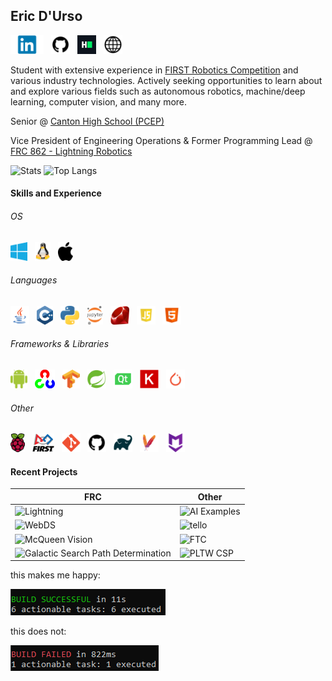 ## Eric D'Urso

<a href="https://www.linkedin.com/in/edurso/"><img height="30" src="https://github.com/edurso/edurso/blob/master/img/linkedin.png"></a>&nbsp;&nbsp;
<a href="https://www.github.com/edurso/"><img height="30" src="https://github.com/edurso/edurso/blob/master/img/github.png"></a>&nbsp;&nbsp;
<a href="https://www.hackerrank.com/edurso/"><img height="30" src="https://github.com/edurso/edurso/blob/master/img/hackerrank.png"></a>&nbsp;&nbsp;
<a href="https://edurso.github.io/edurso/"><img height="30" src="https://github.com/edurso/edurso/blob/master/img/website.png"></a>&nbsp;&nbsp;

Student with extensive experience in [FIRST Robotics Competition](https://www.firstinspires.org/robotics/frc) and various industry technologies.
Actively seeking opportunities to learn about and explore various fields such as autonomous robotics, machine/deep learning, computer vision, and many more.

Senior @ [Canton High School (PCEP)](https://www.pccsk12.com/our-schools/plymouth-canton-educational-park)

Vice President of Engineering Operations & Former Programming Lead @ [FRC 862 - Lightning Robotics](https://github.com/frc-862)

![Stats](https://github-readme-stats.vercel.app/api?username=edurso&show_icons=true&theme=dark)
![Top Langs](https://github-readme-stats.vercel.app/api/top-langs/?username=edurso&layout=compact&langs_count=10&theme=dark)

#### Skills and Experience

###### OS

<img height="30" src="https://github.com/edurso/edurso/blob/master/img/windows.png">&nbsp;&nbsp;
<img height="30" src="https://github.com/edurso/edurso/blob/master/img/linux.png">&nbsp;&nbsp;
<img height="30" src="https://github.com/edurso/edurso/blob/master/img/mac.png">&nbsp;&nbsp;

###### Languages

<img height="30" src="https://github.com/edurso/edurso/blob/master/img/java.png">&nbsp;&nbsp;
<img height="30" src="https://github.com/edurso/edurso/blob/master/img/cpp.png">&nbsp;&nbsp;
<img height="30" src="https://github.com/edurso/edurso/blob/master/img/python.png">&nbsp;&nbsp;
<img height="30" src="https://github.com/edurso/edurso/blob/master/img/jupyter.png">&nbsp;&nbsp;
<img height="30" src="https://github.com/edurso/edurso/blob/master/img/ruby.png">&nbsp;&nbsp;
<img height="30" src="https://github.com/edurso/edurso/blob/master/img/javascript.png">&nbsp;&nbsp;
<img height="30" src="https://github.com/edurso/edurso/blob/master/img/html.png">&nbsp;&nbsp;

###### Frameworks & Libraries

<img height="30" src="https://github.com/edurso/edurso/blob/master/img/android.png">&nbsp;&nbsp;
<img height="30" src="https://github.com/edurso/edurso/blob/master/img/opencv.png">&nbsp;&nbsp;
<img height="30" src="https://github.com/edurso/edurso/blob/master/img/tensorflow.png">&nbsp;&nbsp;
<img height="30" src="https://github.com/edurso/edurso/blob/master/img/spring.png">&nbsp;&nbsp;
<img height="30" src="https://github.com/edurso/edurso/blob/master/img/qt.png">&nbsp;&nbsp;
<img height="30" src="https://github.com/edurso/edurso/blob/master/img/keras.png">&nbsp;&nbsp;
<img height="30" src="https://github.com/edurso/edurso/blob/master/img/pytorch.png">&nbsp;&nbsp;

###### Other

<img height="30" src="https://github.com/edurso/edurso/blob/master/img/rpi.png">&nbsp;&nbsp;
<img height="30" src="https://github.com/edurso/edurso/blob/master/img/first.png">&nbsp;&nbsp;
<img height="30" src="https://github.com/edurso/edurso/blob/master/img/git.png">&nbsp;&nbsp;
<img height="30" src="https://github.com/edurso/edurso/blob/master/img/github.png">&nbsp;&nbsp;
<img height="30" src="https://github.com/edurso/edurso/blob/master/img/gradle.png">&nbsp;&nbsp;
<img height="30" src="https://github.com/edurso/edurso/blob/master/img/maven.png">&nbsp;&nbsp;
<img height="30" src="https://github.com/edurso/edurso/blob/master/img/markdown.png">&nbsp;&nbsp;

#### Recent Projects

| FRC | Other |
|-|-|
| ![Lightning](https://github-readme-stats.vercel.app/api/pin/?username=frc-862&repo=lightning&show_owner=true&theme=dark) | ![AI Examples](https://github-readme-stats.vercel.app/api/pin/?username=edurso&repo=ai-examples&show_owner=true&theme=dark) |
| ![WebDS](https://github-readme-stats.vercel.app/api/pin/?username=frc-862&repo=webds&show_owner=true&theme=dark) | ![tello](https://github-readme-stats.vercel.app/api/pin/?username=edurso&repo=tello&show_owner=true&theme=dark) |
| ![McQueen Vision](https://github-readme-stats.vercel.app/api/pin/?username=frc-862&repo=mcqueen-vision&show_owner=true&theme=dark) | ![FTC](https://github-readme-stats.vercel.app/api/pin/?username=edurso&repo=FtcRobotController&show_owner=true&theme=dark) |
| ![Galactic Search Path Determination](https://github-readme-stats.vercel.app/api/pin/?username=frc-862&repo=galactic-search-nb&show_owner=true&theme=dark) | ![PLTW CSP](https://github-readme-stats.vercel.app/api/pin/?username=edurso&repo=pltw-csp&show_owner=true&theme=dark) |

this makes me happy:

![Build Success](https://github.com/edurso/edurso/blob/master/img/buildsuccess.png)

this does not:

![Build Failed](https://github.com/edurso/edurso/blob/master/img/buildfail.png)

